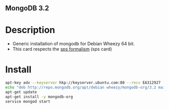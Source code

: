 MongoDB 3.2
-----------

# Description

* Generic installation of mongodb for Debian Wheezy 64 bit.
* This card respects the [sps formalism](https://github.com/soohwa/sps) (sps card)

# Install

```bash
apt-key adv --keyserver hkp://keyserver.ubuntu.com:80 --recv EA312927
echo "deb http://repo.mongodb.org/apt/debian wheezy/mongodb-org/3.2 main" | tee /etc/apt/sources.list.d/mongodb-org-3.2.list
apt-get update
apt-get install -y mongodb-org
service mongod start
```
